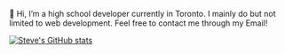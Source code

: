 👋 Hi, I’m a high school developer currently in Toronto. I mainly do but not limited to web development. Feel free to contact me through my Email!

[![Steve's GitHub stats](https://github-readme-stats.vercel.app/api?username=stevehan12138&hide=stars,prs)](https://github.com/anuraghazra/github-readme-stats)
